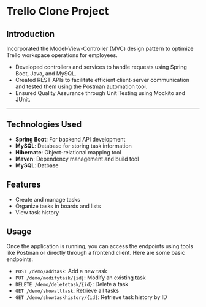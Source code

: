 # Trello Clone Project

## Introduction

Incorporated the Model-View-Controller (MVC) design pattern to optimize Trello workspace operations for employees.
- Developed controllers and services to handle requests using Spring Boot, Java, and MySQL.
- Created REST APIs to facilitate efficient client-server communication and tested them using the Postman automation tool.
- Ensured Quality Assurance through Unit Testing using Mockito and JUnit.

---------------------------------------------------------------------------------------------------------------------------------------------------------------------------------------------------------------------------------

## Technologies Used

- **Spring Boot**: For backend API development
- **MySQL**: Database for storing task information
- **Hibernate**: Object-relational mapping tool
- **Maven**: Dependency management and build tool
- **MySQL**: Datbase


## Features

- Create and manage tasks
- Organize tasks in boards and lists
- View task history


## Usage

Once the application is running, you can access the endpoints using tools like Postman or directly through a frontend client. Here are some basic endpoints:

- `POST /demo/addtask`: Add a new task
- `PUT /demo/modifytask/{id}`: Modify an existing task
- `DELETE /demo/deletetask/{id}`: Delete a task
- `GET /demo/showalltask`: Retrieve all tasks
- `GET /demo/showtaskhistory/{id}`: Retrieve task history by ID



